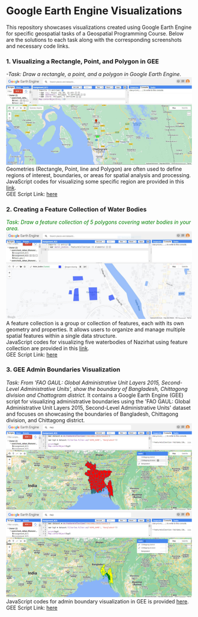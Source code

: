 # Google Earth Engine Visualizations
This repository showcases visualizations created using Google Earth Engine for specific geospatial tasks of a Geospatial Programming Course. Below are the solutions to each task along with the corresponding screenshots and necessary code links. 
### 1. Visualizing a Rectangle, Point, and Polygon in GEE
*-Task: Draw a rectangle, a point, and a polygon in Google Earth Engine.*
![Model](https://github.com/Israt-Jahan-Shonom/Google_Earth_Engine/blob/main/Vector%20data%20in%20GEE/Assignment_8(1).JPG)
Geometries (Rectangle, Point, line and Polygon) are often used to define regions of interest, boundaries, or areas for spatial analysis and processing.<br>
JavaScript codes for visualizing some specific region are provided in this [link](https://github.com/Israt-Jahan-Shonom/Google_Earth_Engine/blob/main/Vector%20data%20in%20GEE/GEE_8(1).js).<br>
GEE Script Link: [here](https://code.earthengine.google.com/2f1dd5a3651da7b4322fe73a8c81d415)
### 2. Creating a Feature Collection of Water Bodies
*<font color="green">Task: Draw a feature collection of 5 polygons covering water bodies in your area.</font>*
![Model](https://github.com/Israt-Jahan-Shonom/Google_Earth_Engine/blob/main/Vector%20data%20in%20GEE/Assignment_8(2).JPG)
A feature collection is a group or collection of features, each with its own geometry and properties. It allows users to organize and manage multiple spatial features within a single data structure.<br>
JavaScript codes for visualizing five waterbodies of Nazirhat using feature collection are provided in this [link](https://github.com/Israt-Jahan-Shonom/Google_Earth_Engine/blob/main/Vector%20data%20in%20GEE/GEE_8(2).js).<br>
GEE Script Link: [here](https://code.earthengine.google.com/b8d3c3e092ec14c1fb3c400e017de45b)
### 3. GEE Admin Boundaries Visualization
*Task: From 'FAO GAUL: Global Administrative Unit Layers 2015, Second-Level Administrative Units', show the boundary of Bangladesh, Chittagong division and Chattogram district.*
It contains a Google Earth Engine (GEE) script for visualizing administrative boundaries using the 'FAO GAUL: Global Administrative Unit Layers 2015, Second-Level Administrative Units' dataset and focuses on showcasing the boundaries of Bangladesh, Chittagong division, and Chittagong district.
![Model](https://github.com/Israt-Jahan-Shonom/Google_Earth_Engine/blob/main/Vector%20data%20in%20GEE/Bangladesh.png)
![Model](https://github.com/Israt-Jahan-Shonom/Google_Earth_Engine/blob/main/Vector%20data%20in%20GEE/Chittagong.png)
JavaScript codes for admin boundary visualization in GEE is provided [here](https://github.com/Israt-Jahan-Shonom/Google_Earth_Engine/blob/main/Vector%20data%20in%20GEE/GEE_FAO_GAUL.js).<br>
GEE Script Link: [here](https://code.earthengine.google.com/a1ea78987c64ebaab58922d4c03d4658)
